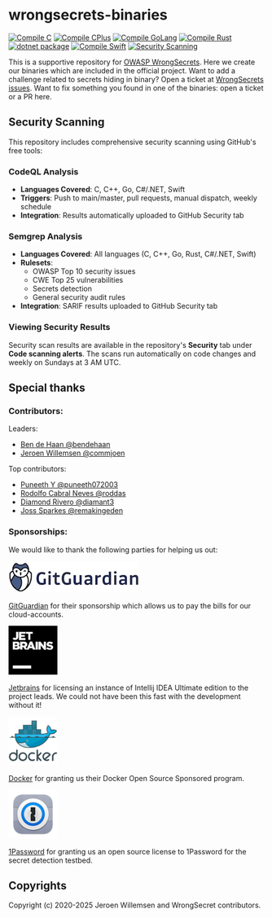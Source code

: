 # wrongsecrets-binaries

[![Compile C](https://github.com/OWASP/wrongsecrets-binaries/actions/workflows/compile_c.yml/badge.svg)](https://github.com/OWASP/wrongsecrets-binaries/actions/workflows/compile_c.yml)
[![ Compile CPlus](https://github.com/OWASP/wrongsecrets-binaries/actions/workflows/compile_cplus.yml/badge.svg)](https://github.com/OWASP/wrongsecrets-binaries/actions/workflows/compile_cplus.yml) 
[![Compile GoLang](https://github.com/OWASP/wrongsecrets-binaries/actions/workflows/compile_golang.yml/badge.svg)](https://github.com/OWASP/wrongsecrets-binaries/actions/workflows/compile_golang.yml)
[![Compile Rust](https://github.com/OWASP/wrongsecrets-binaries/actions/workflows/compile_rust.yml/badge.svg)](https://github.com/OWASP/wrongsecrets-binaries/actions/workflows/compile_rust.yml)
[![dotnet package](https://github.com/OWASP/wrongsecrets-binaries/actions/workflows/compile_dotnet.yml/badge.svg)](https://github.com/OWASP/wrongsecrets-binaries/actions/workflows/compile_dotnet.yml)
[![Compile Swift](https://github.com/OWASP/wrongsecrets-binaries/actions/workflows/compile_swift.yml/badge.svg)](https://github.com/OWASP/wrongsecrets-binaries/actions/workflows/compile_swift.yml)
[![Security Scanning](https://github.com/OWASP/wrongsecrets-binaries/actions/workflows/security-scanning.yml/badge.svg)](https://github.com/OWASP/wrongsecrets-binaries/actions/workflows/security-scanning.yml)

This is a supportive repository for [OWASP WrongSecrets](https://github.com/OWASP/wrongsecrets).
Here we create our binaries which are included in the official project.
Want to add a challenge related to secrets hiding in binary? Open a ticket at [WrongSecrets issues](https://github.com/OWASP/wrongsecrets/issues). 
Want to fix something you found in one of the binaries: open a ticket or a PR here.

## Security Scanning

This repository includes comprehensive security scanning using GitHub's free tools:

### CodeQL Analysis
- **Languages Covered**: C, C++, Go, C#/.NET, Swift
- **Triggers**: Push to main/master, pull requests, manual dispatch, weekly schedule
- **Integration**: Results automatically uploaded to GitHub Security tab

### Semgrep Analysis
- **Languages Covered**: All languages (C, C++, Go, Rust, C#/.NET, Swift)
- **Rulesets**: 
  - OWASP Top 10 security issues
  - CWE Top 25 vulnerabilities
  - Secrets detection
  - General security audit rules
- **Integration**: SARIF results uploaded to GitHub Security tab

### Viewing Security Results
Security scan results are available in the repository's **Security** tab under **Code scanning alerts**. The scans run automatically on code changes and weekly on Sundays at 3 AM UTC.

## Special thanks

### Contributors:

Leaders:

-   [Ben de Haan @bendehaan](https://github.com/bendehaan)
-   [Jeroen Willemsen @commjoen](https://github.com/commjoen)

Top contributors:

-   [Puneeth Y @puneeth072003](https://github.com/puneeth072003)
-   [Rodolfo Cabral Neves @roddas](https://github.com/roddas)
-   [Diamond Rivero @diamant3](https://github.com/diamant3)
-   [Joss Sparkes @remakingeden](https://github.com/remakingeden)


### Sponsorships:

We would like to thank the following parties for helping us out:

[![gitguardian_logo.png](images/gitguardian_logo.jpeg)](https://blog.gitguardian.com/gitguardian-is-proud-sponsor-of-owasp/)

[GitGuardian](https://blog.gitguardian.com/gitguardian-is-proud-sponsor-of-owasp/) for their sponsorship which allows us to pay the bills for our cloud-accounts.

[![jetbrains_logo.png](images/jetbrains_logo.png)](https://www.jetbrains.com/)

[Jetbrains](https://www.jetbrains.com/) for licensing an instance of Intellij IDEA Ultimate edition to the project leads. We could not have been this fast with the development without it!

[![docker_logo.png](images/docker_logo.png)](https://www.docker.com)

[Docker](https://www.docker.com) for granting us their Docker Open Source Sponsored program.

[![1password_logo.png](images/1password_logo.png)](https://github.com/1Password/1password-teams-open-source/pull/552)

[1Password](https://github.com/1Password/1password-teams-open-source/pull/552) for granting us an open source license to 1Password for the secret detection testbed.

## Copyrights

Copyright (c) 2020-2025 Jeroen Willemsen and WrongSecret contributors.